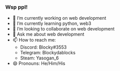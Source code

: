 ### Wsp ppl!

- 🔭 I’m currently working on web development
- 🌱 I’m currently learning python, web3
- 👯 I’m looking to collaborate on web development
- 💬 Ask me about web development
- 📫 How to reach me:
  - Discord: Blocky#3553
  - Telegram: Blockydablocks
  - Steam: Yasogan_6
- 😄 Pronouns: He/Him/His
